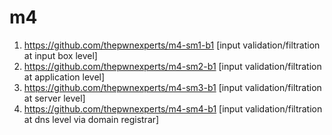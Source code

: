 # m4

1) https://github.com/thepwnexperts/m4-sm1-b1 [input validation/filtration at input box level]
2) https://github.com/thepwnexperts/m4-sm2-b1 [input validation/filtration at application level]
3) https://github.com/thepwnexperts/m4-sm3-b1 [input validation/filtration at server level]
4) https://github.com/thepwnexperts/m4-sm4-b1 [input validation/filtration at dns level via domain registrar]
